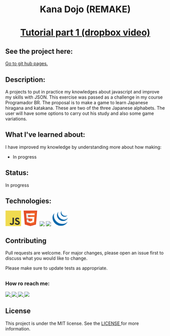 <h1 align="center"> Kana Dojo (REMAKE)</h1>

<h1 align="center">
  <a href="https://www.dropbox.com/s/jk30satrhuolbzd/Kana%20dojo%20tutorial.mp4?dl=0" target="_blank"> Tutorial part 1 (dropbox video) </a>
</h1>

## See the project here:
<a href="https://samuelvalmir.github.io/10-Kana_Dojo-REMAKE/">Go to git hub pages.</a>

## Description:
<p> A projects to put in practice my knowledges about javascript and improve my skills with JSON. This exercise was passed as a challenge in my course Programador BR. The proposal is to make a game to learn Japanese hiragana and katakana. These are two of the three Japanese alphabets. The user will have some options to carry out his study and also some game variations.</p>

## What I've learned about:
<p> I have improved my knowledge by understanding more about how making: </p>
<ul>
  <li> In progress</li>
</ul>

## Status:
<p> In progress </p>

## Technologies:
<div>
  <img width="50em" src="https://github.com/devicons/devicon/blob/master/icons/javascript/javascript-original.svg">
  <img width="50em" src="https://github.com/devicons/devicon/blob/master/icons/html5/html5-original.svg">
  <img width="50em" src="https://cdn.icon-icons.com/icons2/2107/PNG/512/file_type_vscode_icon_130084.png">
  <img width="50em" src="https://user-images.githubusercontent.com/53239510/132748701-fdd3a75f-92cc-4b94-a96c-20ad74b1c52f.png">
  <img width="50em" src="https://github.com/devicons/devicon/blob/master/icons/jquery/jquery-original.svg">
</div>

## Contributing
<p> Pull requests are welcome. For major changes, please open an issue first to discuss what you would like to change. </p>

Please make sure to update tests as appropriate.
##
  <h3> How ro reach me: </h3>  
<div>
   <a href="https://www.linkedin.com/in/samuel-valmir-8a92bb218/" target="_blank"> <img src="https://img.shields.io/badge/LinkedIn-0077B5?style=for-the-badge&logo=linkedin&logoColor=white"> </a>  
  <a href="https://api.whatsapp.com/send?phone=5588988224372&text=Hello!%20I%20came%20from%20heaven!%20Just%20kidding%2C%20I%20just%20came%20from%20your%20github." target="_blank"> <img src="https://img.shields.io/badge/WhatsApp-25D366?style=for-the-badge&logo=whatsapp&logoColor=white"> </a>  
   <a href="https://www.instagram.com/ryuzaki_xl/" target="_blank"> <img src="https://img.shields.io/badge/Instagram-E4405F?style=for-the-badge&logo=instagram&logoColor=white"> </a>  
 <a href="mailto:myprogrammingmaterial@gmail.com" target="_blank"> <img src="https://img.shields.io/badge/Gmail-D14836?style=for-the-badge&logo=gmail&logoColor=white"> </a>  
</div>

## License
This project is under the MIT license. See the <a href="https://github.com/SamuelValmir/08-Filter_map_and_reduce_REMAKE/blob/main/LICENSE"> LICENSE </a> for more information.

